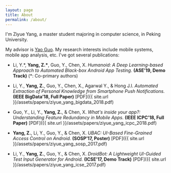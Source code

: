 ```yaml
---
layout: page
title: About
permalink: /about/
---
```


I'm Ziyue Yang, a master student majoring in computer science, in Peking University.

My advisor is [Yao Guo](http://sei.pku.edu.cn/~yaoguo/). My research interests include mobile systems, mobile app analysis, etc. I've got several publications:

* Li, Y.\*, __Yang, Z.\*__, Guo, Y., Chen, X. _Humanoid: A Deep Learning-based Approach to Automated Black-box Android App Testing._ __(ASE’19, Demo Track)__ (*: Co-primary authors)

* Li, Y., __Yang, Z.__, Guo, Y., Chen, X., Agarwal Y., & Hong J.I. _Automated Extraction of Personal Knowledge from Smartphone Push Notifications._ __(IEEE BigData’18, Full Paper)__ [PDF]({{ site.url }}/assets/papers/ziyue_yang_bigdata_2018.pdf)

* Guo, Y., Li, Y., __Yang, Z.__, & Chen, X. _What's inside your app?: Understanding Feature Redundancy in Mobile Apps._ __(IEEE ICPC’18, Full Paper)__ [PDF]({{ site.url }}/assets/papers/ziyue_yang_icpc_2018.pdf)

* __Yang, Z.__, Li, Y., Guo, Y., & Chen, X. _UBAC: UI-Based Fine-Grained Access Control on Android._ __(SOSP’17, Poster)__ [PDF]({{ site.url }}/assets/papers/ziyue_yang_sosp_2017.pdf)

* Li, Y., __Yang, Z.__, Guo, Y., & Chen, X. _DroidBot: A Lightweight UI-Guided Test Input Generator for Android._ __(ICSE’17, Demo Track)__ [PDF]({{ site.url }}/assets/papers/ziyue_yang_icse_2017.pdf)



